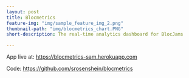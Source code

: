 ```yaml
---
layout: post
title: Blocmetrics
feature-img: "img/sample_feature_img_2.png"
thumbnail-path: "img/blocmetrics_chart.PNG"
short-description: The real-time analytics dashboard for BlocJams

---
```


App live at: <https://blocmetrics-sam.herokuapp.com>

Code: <https://github.com/srosenshein/blocmetrics> 